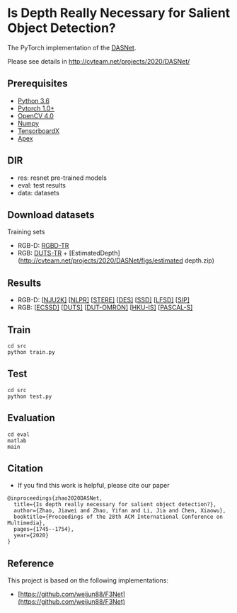#  Is Depth Really Necessary for Salient Object Detection?

The PyTorch implementation of the [DASNet](https://dl.acm.org/doi/10.1145/3394171.3413855).

Please see details in http://cvteam.net/projects/2020/DASNet/


## Prerequisites
- [Python 3.6](https://www.python.org/)
- [Pytorch 1.0+](http://pytorch.org/)
- [OpenCV 4.0](https://opencv.org/)
- [Numpy](https://numpy.org/)
- [TensorboardX](https://github.com/lanpa/tensorboardX)
- [Apex](https://github.com/NVIDIA/apex)


## DIR
- res: resnet pre-trained models
- eval: test results
- data: datasets

## Download datasets

Training sets

- RGB-D: [RGBD-TR](http://cvteam.net/projects/2020/DASNet/figs/training%20set.zip)
- RGB: [DUTS-TR](http://saliencydetection.net/duts/) + [EstimatedDepth](http://cvteam.net/projects/2020/DASNet/figs/estimated depth.zip) 

## Results

- RGB-D: [[NJU2K\]](http://cvteam.net/projects/2020/DASNet/figs/RGBD/NJU2K.zip) [[NLPR\]](http://cvteam.net/projects/2020/DASNet/figs/RGBD/NLPR.zip) [[STERE\]](http://cvteam.net/projects/2020/DASNet/figs/RGBD/STERE.zip) [[DES\]](http://cvteam.net/projects/2020/DASNet/figs/RGBD/DES.zip) [[SSD\]](http://cvteam.net/projects/2020/DASNet/figs/RGBD/SSD.zip) [[LFSD\]](http://cvteam.net/projects/2020/DASNet/figs/RGBD/LFSD.zip) [[SIP\]](http://cvteam.net/projects/2020/DASNet/figs/RGBD/SIP.zip) 
- RGB: [[ECSSD\]](http://cvteam.net/projects/2020/DASNet/figs/RGB/ECSSD.zip) [[DUTS\]](http://cvteam.net/projects/2020/DASNet/figs/RGB/DUTS.zip) [[DUT-OMRON\]](http://cvteam.net/projects/2020/DASNet/figs/RGB/DUT-OMRON.zip) [[HKU-IS\]](http://cvteam.net/projects/2020/DASNet/figs/RGB/HKU-IS.zip) [[PASCAL-S\]](http://cvteam.net/projects/2020/DASNet/figs/RGB/PASCAL-S.zip) 

## Train
```shell script
cd src
python train.py
```

## Test
```shell script
cd src
python test.py
```

## Evaluation
```shell
cd eval
matlab
main
```

## Citation
- If you find this work is helpful, please cite our paper
```
@inproceedings{zhao2020DASNet,
  title={Is depth really necessary for salient object detection?},
  author={Zhao, Jiawei and Zhao, Yifan and Li, Jia and Chen, Xiaowu},
  booktitle={Proceedings of the 28th ACM International Conference on Multimedia},
  pages={1745--1754},
  year={2020}
}
```
## Reference
This project is based on the following implementations:
- [https://github.com/weijun88/F3Net](https://github.com/weijun88/F3Net)